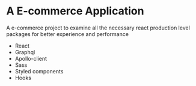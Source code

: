 # A E-commerce Application

A e-commerce project to examine all the necessary react production level packages for better experience and performance

- React
- Graphql
- Apollo-client
- Sass
- Styled components
- Hooks